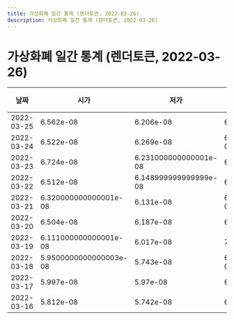 ```yaml
---
title: 가상화폐 일간 통계 (렌더토큰, 2022-03-26)
description: 가상화폐 일간 통계 (렌더토큰, 2022-03-26)
---
```


가상화폐 일간 통계 (렌더토큰, 2022-03-26)
===

|날짜|시가|저가|고가|종가|비고|
|--|--|--|--|--|--|
|2022-03-25|6.562e-08|6.206e-08|6.884e-08|6.207e-08|    |
|2022-03-24|6.522e-08|6.269e-08|6.999999999999999e-08|6.286000000000001e-08|    |
|2022-03-23|6.724e-08|6.231000000000001e-08|6.724e-08|6.537000000000001e-08|    |
|2022-03-22|6.512e-08|6.148999999999999e-08|6.755e-08|6.724e-08|    |
|2022-03-21|6.320000000000001e-08|6.131e-08|6.559999999999999e-08|6.559999999999999e-08|    |
|2022-03-20|6.504e-08|6.187e-08|6.849e-08|6.319e-08|    |
|2022-03-19|6.111000000000001e-08|6.017e-08|7.466e-08|6.345e-08|    |
|2022-03-18|5.9500000000000003e-08|5.743e-08|6.111000000000001e-08|6.111000000000001e-08|    |
|2022-03-17|5.997e-08|5.97e-08|6.139e-08|5.97e-08|    |
|2022-03-16|5.812e-08|5.742e-08|6.094e-08|5.997e-08|    |
